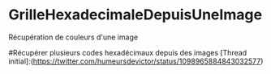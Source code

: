 # GrilleHexadecimaleDepuisUneImage
Récupération de couleurs d'une image


#Récupérer plusieurs codes hexadécimaux depuis des images
[Thread initial]:(https://twitter.com/humeursdevictor/status/1098965884843032577)
